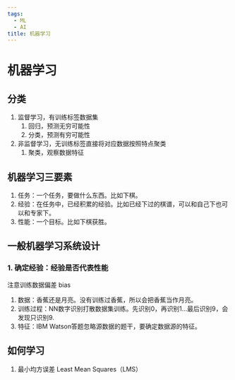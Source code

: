 ```yaml
---
tags:
  - ML
  - AI
title: 机器学习
---
```


# 机器学习

## 分类
1. 监督学习，有训练标签数据集
	1. 回归，预测无穷可能性
	2. 分类，预测有穷可能性
2. 非监督学习，无训练标签直接将对应数据按照特点聚类
	1. 聚类，观察数据特征

## 机器学习三要素

1. 任务：一个任务，要做什么东西。比如下棋。
2. 经验：在任务中，已经积累的经验。比如已经下过的棋谱，可以和自己下也可以和专家下。
3. 性能：一个目标。比如下棋获胜。

## 一般机器学习系统设计

### 1. 确定经验：经验是否代表性能

注意训练数据偏差 bias

1. 数据：香蕉还是月亮。没有训练过香蕉，所以会把香蕉当作月亮。
2. 训练过程：NN数字识别打散数据集训练。先识别0，再识别1...最后识别9，会发现只识别9.
3. 特征：IBM Watson答题忽略源数据的题干，要确定数据源的特征。

## 如何学习

1. 最小均方误差 Least Mean Squares（LMS）